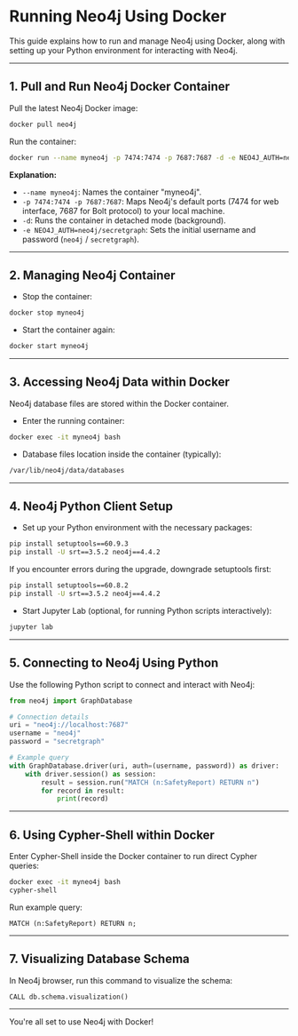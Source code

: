 # Running Neo4j Using Docker

This guide explains how to run and manage Neo4j using Docker, along with setting up your Python environment for interacting with Neo4j.

---

## 1. Pull and Run Neo4j Docker Container

Pull the latest Neo4j Docker image:

```bash
docker pull neo4j
```

Run the container:

```bash
docker run --name myneo4j -p 7474:7474 -p 7687:7687 -d -e NEO4J_AUTH=neo4j/secretgraph neo4j:latest
```

**Explanation:**

- `--name myneo4j`: Names the container "myneo4j".
- `-p 7474:7474 -p 7687:7687`: Maps Neo4j's default ports (7474 for web interface, 7687 for Bolt protocol) to your local machine.
- `-d`: Runs the container in detached mode (background).
- `-e NEO4J_AUTH=neo4j/secretgraph`: Sets the initial username and password (`neo4j` / `secretgraph`).

---

## 2. Managing Neo4j Container

- Stop the container:

```bash
docker stop myneo4j
```

- Start the container again:

```bash
docker start myneo4j
```

---

## 3. Accessing Neo4j Data within Docker

Neo4j database files are stored within the Docker container.

- Enter the running container:

```bash
docker exec -it myneo4j bash
```

- Database files location inside the container (typically):

```bash
/var/lib/neo4j/data/databases
```

---

## 4. Neo4j Python Client Setup

- Set up your Python environment with the necessary packages:

```bash
pip install setuptools==60.9.3
pip install -U srt==3.5.2 neo4j==4.4.2
```

If you encounter errors during the upgrade, downgrade setuptools first:

```bash
pip install setuptools==60.8.2
pip install -U srt==3.5.2 neo4j==4.4.2
```

- Start Jupyter Lab (optional, for running Python scripts interactively):

```bash
jupyter lab
```

---

## 5. Connecting to Neo4j Using Python

Use the following Python script to connect and interact with Neo4j:

```python
from neo4j import GraphDatabase

# Connection details
uri = "neo4j://localhost:7687"
username = "neo4j"
password = "secretgraph"

# Example query
with GraphDatabase.driver(uri, auth=(username, password)) as driver:
    with driver.session() as session:
        result = session.run("MATCH (n:SafetyReport) RETURN n")
        for record in result:
            print(record)
```

---

## 6. Using Cypher-Shell within Docker

Enter Cypher-Shell inside the Docker container to run direct Cypher queries:

```bash
docker exec -it myneo4j bash
cypher-shell
```

Run example query:

```cypher
MATCH (n:SafetyReport) RETURN n;
```

---

## 7. Visualizing Database Schema

In Neo4j browser, run this command to visualize the schema:

```cypher
CALL db.schema.visualization()
```

---

You're all set to use Neo4j with Docker!
